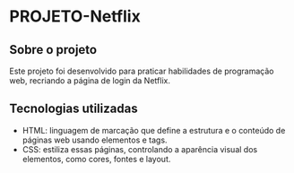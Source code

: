 # PROJETO-Netflix

## Sobre o projeto
Este projeto foi desenvolvido para praticar habilidades de programação web, recriando a página de login da Netflix. 

## Tecnologias utilizadas
- HTML: linguagem de marcação que define a estrutura e o conteúdo de páginas web usando elementos e tags.
- CSS: estiliza essas páginas, controlando a aparência visual dos elementos, como cores, fontes e layout.


